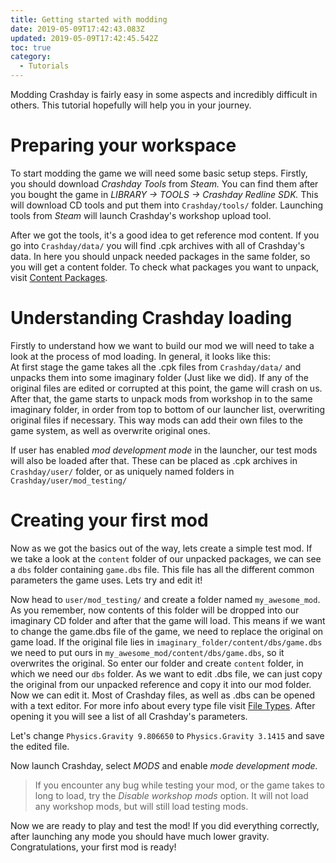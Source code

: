 ```yaml
---
title: Getting started with modding
date: 2019-05-09T17:42:43.083Z
updated: 2019-05-09T17:42:45.542Z
toc: true
category:
  - Tutorials
---
```

Modding Crashday is fairly easy in some aspects and incredibly difficult in others. This tutorial hopefully will help you in your journey. 

# Preparing your workspace

To start modding the game we will need some basic setup steps. Firstly, you should download _Crashday Tools_ from _Steam._ You can find them after you bought the game in _LIBRARY -> TOOLS -> Crashday Redline SDK._ This will download CD tools and put them into `Crashday/tools/` folder. Launching tools from _Steam_ will launch Crashday's workshop upload tool.

After we got the tools, it's a good idea to get reference mod content. If you go into `Crashday/data/` you will find .cpk archives with all of Crashday's data. In here you should unpack needed packages in the same folder, so you will get a content folder. To check what packages you want to unpack, visit [Content Packages](https://crashdaycenter.com/d/content-packages/).

# Understanding Crashday loading

Firstly to understand how we want to build our mod we will need to take a look at the process of mod loading. In general, it looks like this:\
At first stage the game takes all the .cpk files from `Crashday/data/` and unpacks them into some imaginary folder (Just like we did). If any of the original files are edited or corrupted at this point, the game will crash on us.\
After that, the game starts to unpack mods from workshop in to the same imaginary folder, in order from top to bottom of our launcher list, overwriting original files if necessary. This way mods can add their own files to the game system, as well as overwrite original ones.

If user has enabled _mod development mode_ in the launcher, our test mods will also be loaded after that. These can be placed as .cpk archives in `Crashday/user/` folder, or as uniquely named folders in `Crashday/user/mod_testing/`

# Creating your first mod

Now as we got the basics out of the way, lets create a simple test mod. If we take a look at the `content` folder of our unpacked packages, we can see a `dbs` folder containing `game.dbs` file. This file has all the different common parameters the game uses. Lets try and edit it!

Now head to `user/mod_testing/` and create a folder named `my_awesome_mod`. As you remember, now contents of this folder will be dropped into our imaginary CD folder and after that the game will load. This means if we want to change the game.dbs file of the game, we need to replace the original on game load. If the original file lies in `imaginary_folder/content/dbs/game.dbs` we need to put ours in `my_awesome_mod/content/dbs/game.dbs`, so it overwrites the original. 
So enter our folder and create `content` folder, in which we need our `dbs` folder. As we want to edit .dbs file, we can just copy the original from our unpacked reference and copy it into our mod folder. Now we can edit it. Most of Crashday files, as well as .dbs can be opened with a text editor. For more info about every type file visit [File Types](https://crashdaycenter.com/d/file-types/). After opening it you will see a list of all Crashday's parameters.

Let's change `Physics.Gravity 9.806650` to `Physics.Gravity 3.1415` and save the edited file.

Now launch Crashday, select _MODS_ and enable _mode development mode._ 

> If you encounter any bug while testing your mod, or the game takes to long to load, try the _Disable workshop mods_ option. It will not load any workshop mods, but will still load testing mods.

Now we are ready to play and test the mod! If you did everything correctly, after launching any mode you should have much lower gravity. Congratulations, your first mod is ready!
